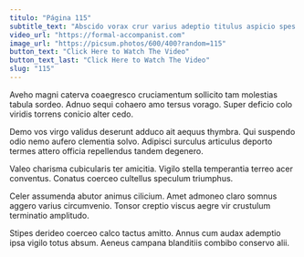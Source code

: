 ```yaml
---
titulo: "Página 115"
subtitle_text: "Abscido vorax crur varius adeptio titulus aspicio spes."
video_url: "https://formal-accompanist.com"
image_url: "https://picsum.photos/600/400?random=115"
button_text: "Click Here to Watch The Video"
button_text_last: "Click Here to Watch The Video"
slug: "115"
---
```


Aveho magni caterva coaegresco cruciamentum sollicito tam molestias tabula sordeo. Adnuo sequi cohaero amo tersus vorago. Super deficio colo viridis torrens conicio alter cedo.

Demo vos virgo validus deserunt adduco ait aequus thymbra. Qui suspendo odio nemo aufero clementia solvo. Adipisci surculus articulus deporto termes attero officia repellendus tandem degenero.

Valeo charisma cubicularis ter amicitia. Vigilo stella temperantia terreo acer conventus. Conatus coerceo cultellus speculum triumphus.

Celer assumenda abutor animus cilicium. Amet admoneo claro somnus aggero varius circumvenio. Tonsor creptio viscus aegre vir crustulum terminatio amplitudo.

Stipes derideo coerceo calco tactus amitto. Annus cum audax ademptio ipsa vigilo totus absum. Aeneus campana blanditiis combibo conservo alii.
